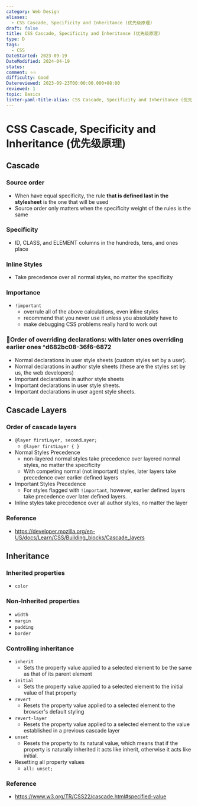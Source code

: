 ```yaml
---
category: Web Design
aliases:
  - CSS Cascade, Specificity and Inheritance (优先级原理)
draft: false
title: CSS Cascade, Specificity and Inheritance (优先级原理)
type: D
tags:
  - CSS
DateStarted: 2023-09-19
DateModified: 2024-04-19
status: 
comment: ⭐⭐
difficulty: Good
Datereviewed: 2023-09-23T00:00:00.000+08:00
reviewed: 1
topic: Basics
linter-yaml-title-alias: CSS Cascade, Specificity and Inheritance (优先级原理)
---
```


# CSS Cascade, Specificity and Inheritance (优先级原理)

## Cascade

### Source order

- When have equal specificity, the rule **that is defined last in the stylesheet** is the one that will be used
- Source order only matters when the specificity weight of the rules is the same

### Specificity

- ID, CLASS, and ELEMENT columns in the hundreds, tens, and ones place

### Inline Styles

- Take precedence over all normal styles, no matter the specificity

### Importance

- `!important`
  - overrule all of the above calculations, even inline styles
  - recommend that you never use it unless you absolutely have to
  - make debugging CSS problems really hard to work out

### 📌Order of overriding declarations: with later ones overriding earlier ones ^d682bc08-36f6-6872

- Normal declarations in user style sheets (custom styles set by a user).
- Normal declarations in author style sheets (these are the styles set by us, the web developers)
- Important declarations in author style sheets
- Important declarations in user style sheets.
- Important declarations in user agent style sheets.

## Cascade Layers

### Order of cascade layers

- `@layer firstLayer, secondLayer;`
  - `@layer firstLayer { }`
- Normal Styles Precedence
  - non-layered normal styles take precedence over layered normal styles, no matter the specificity
  - With competing normal (not important) styles, later layers take precedence over earlier defined layers
- Important Styles Precedence
  - For styles flagged with `!important`, however, earlier defined layers take precedence over later defined layers.
- Inline styles take precedence over all author styles, no matter the layer

### Reference

- https://developer.mozilla.org/en-US/docs/Learn/CSS/Building_blocks/Cascade_layers

## Inheritance

### Inherited properties

- `color`

### Non-Inherited properties

- `width`
- `margin`
- `padding`
- `border`

### Controlling inheritance

- `inherit`
  - Sets the property value applied to a selected element to be the same as that of its parent element
- `initial`
  - Sets the property value applied to a selected element to the initial value of that property
- `revert`
  - Resets the property value applied to a selected element to the browser's default styling
- `revert-layer`
  - Resets the property value applied to a selected element to the value established in a previous cascade layer
- `unset`
  - Resets the property to its natural value, which means that if the property is naturally inherited it acts like inherit, otherwise it acts like initial.
- Resetting all property values
  - `all: unset;`

### Reference

- https://www.w3.org/TR/CSS22/cascade.html#specified-value
